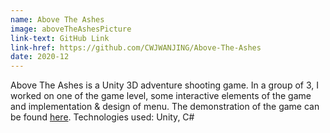 ```yaml
---
name: Above The Ashes
image: aboveTheAshesPicture
link-text: GitHub Link
link-href: https://github.com/CWJWANJING/Above-The-Ashes
date: 2020-12
---
```


Above The Ashes is a Unity 3D adventure shooting game. In a group of 3, I worked on one of the game level, some interactive elements of the game and implementation & design of menu. The demonstration of the game can be found <a href="https://www.youtube.com/watch?v=SqT9jGA4_E8">here</a>.
Technologies used: Unity, C#